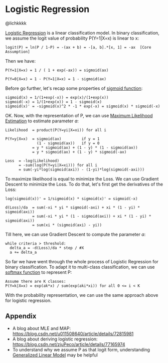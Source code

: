 # Logistic Regression
@lichkkkk

[Logistic Regression](https://en.wikipedia.org/wiki/Logistic_regression) is a
linear classification model. In binary classification, we assume the logit
value of probability P(Y=1|X=x) is linear to x:
```
logit(P) = ln(P / 1-P) = -(ax + b) = -[a, b].*[x, 1] = -ax  [Core Assumption]
```
Then we have:
```
P(Y=1|X=x) = 1 / ( 1 + exp(-ax)) = sigmoid(ax)

P(Y=0|X=x) = 1 - P(Y=1|X=x) = 1 - sigmoid(ax)
```
Before go further, let's recap some properties of [sigmoid function](https://en.wikipedia.org/wiki/Sigmoid_function):
```
sigmoid(x) = 1/(1+exp(-x)) = exp(x)/(1+exp(x))
sigmoid(-x) = 1/(1+exp(x)) = 1 - sigmoid(x)
sigmoid(x)' = -sigmoid(x)^2 * -1 * exp(-x) = sigmoid(x) * sigmoid(-x)
```
OK. Now, with the representation of P, we can use [Maximum
Likelihood Estimation](https://en.wikipedia.org/wiki/Maximum_likelihood_estimation) to estimate parameter *a*:
```
Likelihood  = product(P(Y=yi|X=xi)) for all i

P(Y=y|X=x)  = sigmoid(ax)         if y = 1
              (1 - sigmoid(ax))   if y = 0
            = y * sigmoid(ax) + (1 - y) * (1 - sigmoid(ax))
            = y * sigmoid(ax) + (1 - y) * sigmoid(-ax)

Loss  = -log(Likelihood)
      = -sum(log(P(Y=yi|X=xi))) for all i
      = sum(-yi*log(sigmoid(axi)) - (1-yi)*log(sigmoid(-axi)))
```
To maximize likelihood is equal to minimize the Loss. We can use Gradient Descent to minimize the Loss. To do that, let's first get the derivatives of the Loss:
```
log(sigmoid(x))' = 1/sigmoid(x) * sigmoid(x)' = sigmoid(-x)

d(Loss)/da  = sum(-xi * yi * sigmoid(-axi) + xi * (1 - yi) * sigmoid(axi))
            = sum(-xi * yi * (1 - sigmoid(axi)) + xi * (1 - yi) * sigmoid(axi))
            = sum(xi * (sigmoid(axi) - yi))
```
Till here, we can use Gradient Descent to compute the parameter *a*:
```
while criteria > threshold:
  delta_a = -d(Loss)/da * step / #X
  a += delta_a
```
So far we have went through the whole process of Logistic Regression for binary classification. To adapt it to multi-class classification, we can use [softmax function](https://en.wikipedia.org/wiki/Softmax_function) to represent P:
```
Assume there are K classes:
P(Y=k|X=x) = exp(ak*x) / sum(exp(aki*xi)) for all 0 <= i < K
```
With the probability representation, we can use the same approach above for logistic regression.

## Appendix
- A blog about MLE and MAP: https://blog.csdn.net/u011508640/article/details/72815981
- A blog about deriving logistic regression: https://blog.csdn.net/zjuPeco/article/details/77165974
- To understand why we assume P as that logit form, understanding [Generalized Linear Model](https://en.wikipedia.org/wiki/Generalized_linear_model) may be helpful
